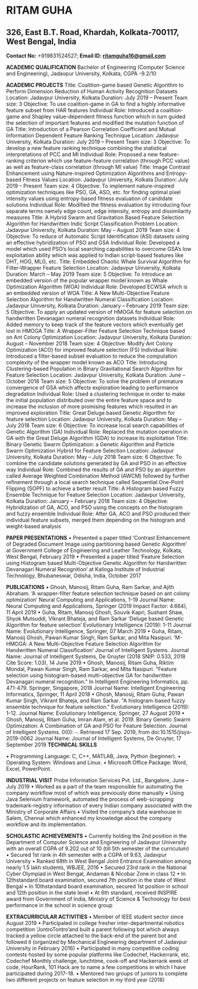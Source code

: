 # RITAM GUHA
## 326, East B.T. Road, Khardah, Kolkata-700117, West Bengal, India
**Contact No:** +919831524527; **Email ID: ritamguha16@gmail.com**

**ACADEMIC QUALIFICATION**
Bachelor of Engineering (Computer Science and Engineering), Jadavpur University, Kolkata, CGPA -9.2/10

**ACADEMIC PROJECTS**
Title: Coalition-game based Genetic Algorithm to Perform Dimension Reduction of Human Activity Recognition Datasets
Location: Jadavpur University, Kolkata
Duration: July 2019 – Present
Team size: 3
Objective: To use coalition-game in GA to find a highly informative feature subset from HAR features
Individual Role: Introduced a coalition-game and Shapley value-dependent fitness function which in turn guided the selection of important features and modified the mutation function of GA
Title: Introduction of a Pearson Correlation Coefficient and Mutual Information Dependent Feature Ranking Technique
Location: Jadavpur University, Kolkata
Duration: July 2019 – Present
Team size: 3
Objective: To develop a new feature ranking technique combining the statistical interpretations of PCC and MI
Individual Role: Proposed a new feature-ranking criterion which use feature-feature correlation (through PCC value) as well as feature-class correlation (through MI value)
Title: Image Contrast Enhancement using Nature-inspired Optimization Algorithms and Entropy-based Fitness Values
Location: Jadavpur University, Kolkata
Duration: July 2019 – Present
Team size: 4
Objective: To implement nature-inspired optimization techniques like PSO, GA, ASO, etc. for finding optimal pixel intensity values using entropy-based fitness evaluation of candidate solutions
Individual Role: Modified the fitness evaluation by introducing four separate terms namely edge count, edge intensity, entropy and dissimilarity measures
Title: A Hybrid Swarm and Gravitation Based Feature Selection Algorithm for Handwritten Indic Script Classification Problem
Location: Jadavpur University, Kolkata
Duration: May – August 2019
Team size: 4
Objective: To reduce of Automatic Script Identification (ASI) datasets using an effective hybridization of PSO and GSA
Individual Role: Developed a model which used PSO’s local searching capabilities to overcome GSA’s low exploitation ability which was applied to Indian script-based features like DHT, HOG, MLG, etc.
Title: Embedded Chaotic Whale Survival Algorithm for Filter-Wrapper Feature Selection
Location: Jadavpur University, Kolkata
Duration: March – May 2019
Team size: 5
Objective: To introduce an embedded version of the popular wrapper model known as Whale Optimization Algorithm (WOA)
Individual Role: Developed ECWSA which is an embedded version of WOA
Title: A New Multi-Objective Feature Selection Algorithm for Handwritten Numeral Classification
Location: Jadavpur University, Kolkata
Duration: January – February 2019
Team size: 5
Objective: To apply an updated version of HMOGA for feature selection on handwritten Devanagari numeral recognition datasets
Individual Role: Added memory to keep track of the feature vectors which eventually get lost in HMOGA
Title: A Wrapper-Filter Feature Selection Technique based on Ant Colony Optimization
Location: Jadavpur University, Kolkata
Duration: August – November 2018
Team size: 4
Objective: Modify Ant Colony Optimization (ACO) for improved feature selection (FS)
Individual Role: Introduced a filter-based subset evaluation to reduce the computation complexity of the wrapper model known as ACO
Title: Introducing Clustering-based Population in Binary Gravitational Search Algorithm for Feature Selection
Location: Jadavpur University, Kolkata
Duration: June – October 2018
Team size: 5
Objective: To solve the problem of premature convergence of GSA which affects exploration leading to performance degradation
Individual Role: Used a clustering technique in order to make the initial population distributed over the entire feature space and to increase the inclusion of more promising features which resulted in an improved exploration
Title: Great Deluge based Genetic Algorithm for feature selection
Location: Jadavpur University, Kolkata
Duration: May – July 2018
Team size: 6
Objective: To increase local search capabilities of Genetic Algorithm (GA)
Individual Role: Replaced the mutation operation in GA with the Great Deluge Algorithm (GDA) to increase its exploitation
Title: Binary Genetic Swarm Optimization: a Genetic Algorithm and Particle Swarm Optimization Hybrid for Feature Selection
Location: Jadavpur University, Kolkata
Duration: May – July 2018
Team size: 6
Objective: To combine the candidate solutions generated by GA and PSO in an effective way
Individual Role: Combined the results of GA and PSO by an algorithm called Average Weighted Combination Method (AWCM) followed by further refinement through a local search technique called Sequential One-Point Flipping (SOPF) to achieve a better result
Title: A Histogram based Fuzzy Ensemble Technique for Feature Selection
Location: Jadavpur University, Kolkata
Duration: January – February 2018
Team size: 4
Objective: Hybridization of GA, ACO, and PSO using the concepts on the histogram and fuzzy ensemble
Individual Role: After GA, ACO and PSO produced their individual feature subsets, merged them depending on the histogram and weight-based analysis

**PAPER PRESENTATIONS**
• Presented a paper titled ‘Contrast Enhancement of Degraded Document Image using partitioning based Genetic Algorithm’ at Government College of Engineering and Leather Technology, Kolkata, West Bengal, February 2019
• Presented a paper titled ‘Feature Selection using Histogram based Multi-Objective Genetic Algorithm for Handwritten Devanagari Numeral Recognition’ at Kalinga Institute of Industrial Technology, Bhubaneswar, Odisha, India, October 2017

**PUBLICATIONS**
• Ghosh, Manosij, Ritam Guha, Ram Sarkar, and Ajith Abraham. ‘A wrapper-filter feature selection technique based on ant colony optimization’ Neural Computing and Applications, 1-19
Journal Name: Neural Computing and Applications, Springer (2019 Impact Factor: 4.664), 11 April 2019
• Guha, Ritam, Manosij Ghosh, Souvik Kapri, Sushant Shaw, Shyok Mutsuddi, Vikrant Bhateja, and Ram Sarkar ‘Deluge based Genetic Algorithm for feature selection’ Evolutionary Intelligence (2019): 1-11
Journal Name: Evolutionary Intelligence, Springer, 07 March 2019
• Guha, Ritam, Manosij Ghosh, Pawan Kumar Singh, Ram Sarkar, and Mita Nasipuri. ‘M-HMOGA: A New Multi-Objective Feature Selection Algorithm for Handwritten Numeral Classification’ Journal of Intelligent Systems.
Journal Name: Journal of Intelligent Systems, De Gruyter (2018 SNIP: 0.533, 2018 Cite Score: 1.03), 14 June 2019
• Ghosh, Manosij, Ritam Guha, Riktim Mondal, Pawan Kumar Singh, Ram Sarkar, and Mita Nasipuri. "Feature selection using histogram-based multi-objective GA for handwritten Devanagari numeral recognition." In Intelligent Engineering Informatics, pp. 471-479. Springer, Singapore, 2018
Journal Name: Intelligent Engineering Informatics, Springer, 11 April 2018
• Ghosh, Manosij, Ritam Guha, Pawan Kumar Singh, Vikrant Bhateja, and Ram Sarkar. "A histogram-based fuzzy ensemble technique for feature selection." Evolutionary Intelligence (2019): 1-12.
Journal Name: Evolutionary Intelligence, Springer, 27 August 2019 • Ghosh, Manosij, Ritam Guha, Imran Alam, et al. 2019. Binary Genetic Swarm Optimization: A Combination of GA and PSO for Feature Selection. Journal of Intelligent Systems. 0(0): -. Retrieved 17 Sep. 2019, from doi:10.1515/jisys-2019-0062 Journal Name: Journal of Intelligent Systems, De Gruyter, 17 September 2019
**TECHNICAL SKILLS**

• Programming Language: C, C++, MATLAB, Java, Python (beginner).
• Operating System: Windows and Linux.
• Microsoft Office Package: Word, Excel, PowerPoint.

**INDUSTRIAL VISIT**
Probe Information Services Pvt. Ltd., Bangalore, June – July 2019
• Worked as a part of the team responsible for automating the company workflow most of which was previously done manually
• Using Java Selenium framework, automated the process of web-scrapping trademark-registry information of every Indian company associated with the Ministry of Corporate Affairs
• Visited the company’s data warehouse in Salem, Chennai which enhanced my knowledge about the company workflow and its implementation.

**SCHOLASTIC ACHIEVEMENTS**
• Currently holding the 2nd position in the Department of Computer Science and Engineering of Jadavpur University with an overall CGPA of 9.202 out of 10 (till 5th semester of the curriculum)
• Secured 1st rank in 4th semester with a CGPA of 9.63, Jadavpur University
• Ranked 68th in West Bengal Joint Entrance Examination among nearly 1.5 lakh students, WBJEE, 2016
• Secured 23rd rank in the National Cyber Olympiad in West Bengal, Andaman & Nicobar Zone in class 12
• In 12thstandard board examination, secured 7th position in the state of West Bengal
• In 10thstandard board examination, secured 1st position in school and 12th position in the state level
• At 6th standard, received INSPIRE award from Government of India, Ministry of Science & Technology for best performance in the school in science group

**EXTRACURRICULAR ACTIVITIES**
• Member of IEEE student sector since August 2019
• Participated in college fresher inter-departmental robotics competition ‘JontroTontro’and built a parent following bot which always tracked a yellow circle attached to the back-end of the parent bot and followed it (organized by Mechanical Engineering department of Jadavpur University in February 2016)
• Participated in many competitive coding contests hosted by some popular platforms like Codechef, Hackerrank, etc. Codechef Monthly challenge, lunchtime, cook-off and Hackerrank week of code, HourRank, 101 Hack are to name a few competitions in which I have participated during 2017-18.
• Mentored two groups of juniors to complete two different projects on feature selection in my third year (2018)

